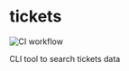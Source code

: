 # tickets

![CI workflow](https://github.com/annoymousGiraf/tickets/actions/workflows/gradle.yml/badge.svg)

CLI tool to search tickets data
